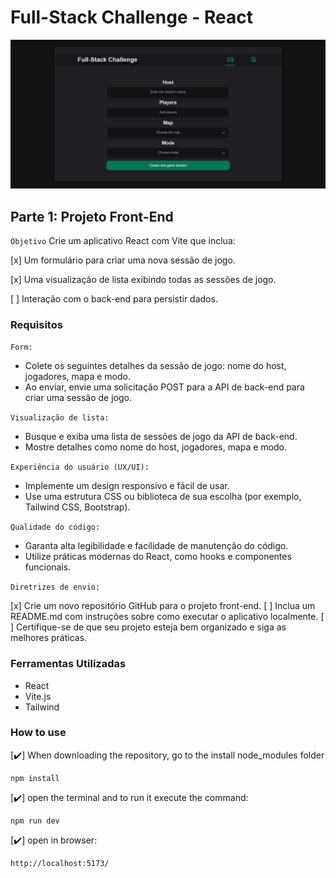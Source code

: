# Full-Stack Challenge - React

![homePage](/public//PageInitial.jpg)

## Parte 1: Projeto Front-End

`Objetivo`
Crie um aplicativo React com Vite que inclua:

[x] Um formulário para criar uma nova sessão de jogo.

[x] Uma visualização de lista exibindo todas as sessões de jogo.

[ ] Interação com o back-end para persistir dados.

### Requisitos

`Form:`

  - Colete os seguintes detalhes da sessão de jogo: nome do host, jogadores, mapa e modo.
  - Ao enviar, envie uma solicitação POST para a API de back-end para criar uma sessão de jogo.

`Visualização de lista:`

  - Busque e exiba uma lista de sessões de jogo da API de back-end.
  - Mostre detalhes como nome do host, jogadores, mapa e modo.

`Experiência do usuário (UX/UI):`

  - Implemente um design responsivo e fácil de usar.
  - Use uma estrutura CSS ou biblioteca de sua escolha (por exemplo, Tailwind CSS, Bootstrap).

`Qualidade do código:`

  - Garanta alta legibilidade e facilidade de manutenção do código.
  - Utilize práticas modernas do React, como hooks e componentes funcionais.

`Diretrizes de envio:`

  [x] Crie um novo repositório GitHub para o projeto front-end.
  [ ] Inclua um README.md com instruções sobre como executar o aplicativo localmente.
  [ ] Certifique-se de que seu projeto esteja bem organizado e siga as melhores práticas.

### Ferramentas Utilizadas

- React
- Vite.js
- Tailwind

### How to use

[✔️] When downloading the repository, go to the install node_modules folder
```
npm install
```
[✔️] open the terminal and to run it execute the command:
```
npm run dev
```
[✔️] open in browser:
```
http://localhost:5173/
```
